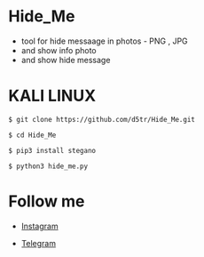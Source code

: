 # Hide_Me

* tool for hide messaage in photos - PNG , JPG
* and show info photo
* and show hide message


# KALI LINUX 

```
$ git clone https://github.com/d5tr/Hide_Me.git
```
```
$ cd Hide_Me
```
```
$ pip3 install stegano
```
```
$ python3 hide_me.py
```


# Follow me 

* [Instagram](https://instagram.com/d_5tr)



* [Telegram](https://t.me/d5tr_Cyber)
